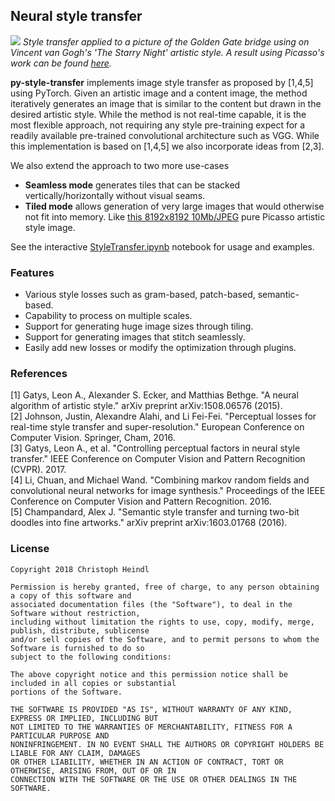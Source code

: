
## Neural style transfer

![](main/bridge_vangogh.png)
*Style transfer applied to a picture of the Golden Gate bridge using on Vincent van Gogh's 'The Starry Night' artistic style. A result using Picasso's work can be found [here](etc/bridge_picasso.png).*

**py-style-transfer** implements image style transfer as proposed by [1,4,5] using PyTorch. Given an artistic image and a content image, the method iteratively generates an image that is similar to the content but drawn in the desired artistic style. While the method is not real-time capable, it is the most flexible approach, not requiring any style pre-training expect for a readily available pre-trained convolutional architecture such as VGG. While this implementation is based on [1,4,5] we also incorporate ideas from [2,3].

We also extend the approach to two more use-cases
 - **Seamless mode** generates tiles that can be stacked vertically/horizontally without visual seams.
 - **Tiled mode** allows generation of very large images that would otherwise not fit into memory. Like [this 8192x8192 10Mb/JPEG](https://drive.google.com/file/d/1modc1iGmTUx4LGbh-ZCTZsXxjujf-eHQ/view?usp=sharing) pure Picasso artistic style image.

See the interactive [StyleTransfer.ipynb](StyleTransfer.ipynb) notebook for usage and examples.

### Features
 - Various style losses such as gram-based, patch-based, semantic-based.
 - Capability to process on multiple scales.
 - Support for generating huge image sizes through tiling.
 - Support for generating images that stitch seamlessly.
 - Easily add new losses or modify the optimization through plugins.

### References

 [1] Gatys, Leon A., Alexander S. Ecker, and Matthias Bethge. "A neural algorithm of artistic style." arXiv preprint arXiv:1508.06576 (2015).</br>
 [2] Johnson, Justin, Alexandre Alahi, and Li Fei-Fei. "Perceptual losses for real-time style transfer and super-resolution." European Conference on Computer Vision. Springer, Cham, 2016.</br>
 [3] Gatys, Leon A., et al. "Controlling perceptual factors in neural style transfer." IEEE Conference on Computer Vision and Pattern Recognition (CVPR). 2017.</br>
 [4] Li, Chuan, and Michael Wand. "Combining markov random fields and convolutional neural networks for image synthesis." Proceedings of the IEEE Conference on Computer Vision and Pattern Recognition. 2016.</br>
 [5] Champandard, Alex J. "Semantic style transfer and turning two-bit doodles into fine artworks." arXiv preprint arXiv:1603.01768 (2016).</br>
 

### License

```
Copyright 2018 Christoph Heindl

Permission is hereby granted, free of charge, to any person obtaining a copy of this software and
associated documentation files (the "Software"), to deal in the Software without restriction,
including without limitation the rights to use, copy, modify, merge, publish, distribute, sublicense
and/or sell copies of the Software, and to permit persons to whom the Software is furnished to do so
subject to the following conditions:

The above copyright notice and this permission notice shall be included in all copies or substantial
portions of the Software.

THE SOFTWARE IS PROVIDED "AS IS", WITHOUT WARRANTY OF ANY KIND, EXPRESS OR IMPLIED, INCLUDING BUT
NOT LIMITED TO THE WARRANTIES OF MERCHANTABILITY, FITNESS FOR A PARTICULAR PURPOSE AND
NONINFRINGEMENT. IN NO EVENT SHALL THE AUTHORS OR COPYRIGHT HOLDERS BE LIABLE FOR ANY CLAIM, DAMAGES
OR OTHER LIABILITY, WHETHER IN AN ACTION OF CONTRACT, TORT OR OTHERWISE, ARISING FROM, OUT OF OR IN
CONNECTION WITH THE SOFTWARE OR THE USE OR OTHER DEALINGS IN THE SOFTWARE.
```
